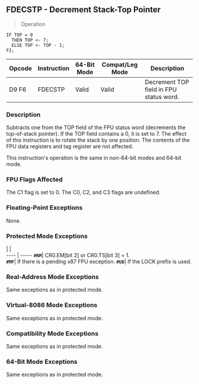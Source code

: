 ## FDECSTP - Decrement Stack-Top Pointer

> Operation

``` slim
IF TOP = 0
  THEN TOP <- 7;
  ELSE TOP <- TOP - 1;
FI;

```

 Opcode| Instruction| 64-Bit Mode| Compat/Leg Mode| Description                            
 ---  | --- | --- | --- | ---
 D9 F6 | FDECSTP    | Valid      | Valid          | Decrement TOP field in FPU status word.

### Description
Subtracts one from the TOP field of the FPU status word (decrements the top-of-stack
pointer). If the TOP field contains a 0, it is set to 7. The effect of this
instruction is to rotate the stack by one position. The contents of the FPU
data registers and tag register are not affected.

This instruction's operation is the same in non-64-bit modes and 64-bit mode.



### FPU Flags Affected
The C1 flag is set to 0. The C0, C2, and C3 flags are undefined.


### Floating-Point Exceptions
None.


### Protected Mode Exceptions
   | |  
---- | -----
 **``#NM``**| CR0.EM[bit 2] or CR0.TS[bit 3] = 1.     
 **``#MF``**| If there is a pending x87 FPU exception.
 **``#UD``**| If the LOCK prefix is used.             

### Real-Address Mode Exceptions
Same exceptions as in protected mode.


### Virtual-8086 Mode Exceptions
Same exceptions as in protected mode.


### Compatibility Mode Exceptions
Same exceptions as in protected mode.


### 64-Bit Mode Exceptions
Same exceptions as in protected mode.
